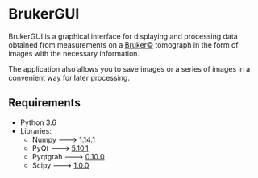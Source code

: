 # BrukerGUI

BrukerGUI is a graphical interface for displaying and processing data obtained from measurements on a [Bruker©](https://www.bruker.com) tomograph in the form of images with the necessary information. 

The application also allows you to save images or a series of images in a convenient way for later processing.

## Requirements
 + Python 3.6
 + Libraries:
    - Numpy     --->  [1.14.1](https://github.com/numpy/numpy/archive/v1.14.1.zip)
    - PyQt      --->  [5.10.1](https://pypi.python.org/pypi/PyQt5)
    - Pyqtgrah  --->  [0.10.0](http://www.pyqtgraph.org)
    - Scipy     --->  [1.0.0](https://github.com/scipy/scipy/releases/tag/v1.0.0)
